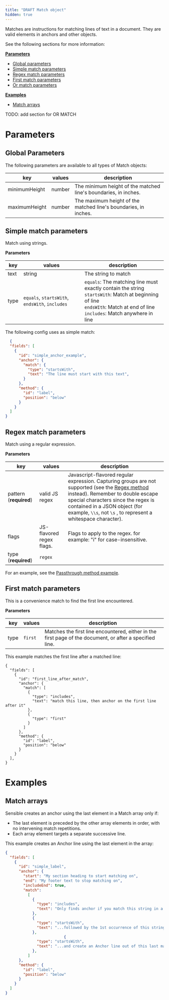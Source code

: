 ```yaml
---
title: "DRAFT Match object"
hidden: true
---
```



Matches are instructions for matching lines of text in a document. They are valid elements in anchors and other objects. 

See the following sections for more information:

[**Parameters**](doc:match#parameters)

- [Global parameters](doc:anchor#global-parameters)
- [Simple match parameters](doc:anchor#simple-match-parameters)
- [Regex match parameters](doc:anchor#regex-match-parameters)
- [First match parameters](doc:anchor#first-match-parameters)
- [Or match parameters](doc:match#or-match-parmeters)

[**Examples**](doc:match#section-examples)

- [Match arrays](doc:match#section-match-arrays) 

TODO: add section for OR MATCH

Parameters
===

Global Parameters
----

The following parameters are available to all types of Match objects:


| key           | values | description                                                  |
| ------------- | ------ | ------------------------------------------------------------ |
| minimumHeight | number | The minimum height of the matched line's boundaries, in inches. |
| maximumHeight | number | The maximum height of the matched line's boundaries, in inches. |



Simple match parameters
-------

Match using strings.

**Parameters**

| key  | values                                         | description                                                  |
| ---- | ---------------------------------------------- | ------------------------------------------------------------ |
| text | string                                         | The string to match                                          |
| type | `equals`, `startsWith`, `endsWith`, `includes` | `equals`: The matching line must exactly contain the string<br/>`startsWith`: Match at beginning of line<br/>`endsWIth`: Match at end of line<br/>`includes`: Match anywhere in line |

The following config uses as simple match:

```json
  {
  "fields": [
    {
      "id": "simple_anchor_example",
      "anchor": {
        "match": {
          "type": "startsWith",
          "text": "The line must start with this text",
        }
      },
      "method": {
        "id": "label",
        "position": "below"
      }
    }
  ]
} 

```


Regex match parameters
-----

Match using a regular expression.

**Parameters**

| key                    | values                   | description                                                  |
| ---------------------- | ------------------------ | ------------------------------------------------------------ |
| pattern (**required**) | valid  JS regex          | Javascript-flavored regular expression. Capturing groups are not supported (see the [Regex method](doc:regex) instead).  Remember to double escape special characters since the regex is contained in a JSON object (for example, `\\s`, not `\s` , to represent a whitespace character). |
| flags                  | JS-flavored regex flags. | Flags to apply to the regex. for example: "i" for case-insensitive. |
| type (**required**)    | `regex`                  |                                                              |

For an example, see the [Passthrough method example](doc:passthrough).

First match parameters
------

This is a convenience match to find the first line encountered. 

**Parameters**

| key  | values  | description                                                  |
| ---- | ------- | ------------------------------------------------------------ |
| type | `first` | Matches the first line encountered, either in the first page of the document, or after a specified line. |

This example matches the first line after a matched line:


```
{
  "fields": [
    {
      "id": "first_line_after_match",
      "anchor": {
        "match": [
          {
            "type": "includes",
            "text": "match this line, then anchor on the first line after it"
          },
          {
            "type": "first"
          }
        ]
      },
      "method": {
        "id": "label",
        "position": "below"
      }
    }
  ],
}
```


Examples
====

Match arrays
----

Sensible creates an anchor using the last element in a Match array only if:

- The last element is preceded by the other array elements in order, with no intervening match repetitions.
- Each array element targets a separate successive line.



This example creates an Anchor line using the last element in the array:

```json
{
  "fields": [
    {
      "id": "simple_label",
      "anchor": {
        "start": "My section heading to start matching on",
        "end": "My footer text to stop matching on",
        "includeEnd": true,
        "match": 
          [
            {
              "type": "includes",
              "text": "Only finds anchor if you match this string in a line...",
            },
            {
              "type": "startsWith",
              "text": "...followed by the 1st occurrence of this string in another line",
            },
                          {
              "type": "startsWith",
              "text": "...and create an Anchor line out of this last match",
            },
          ]      
      },
      "method": {
        "id": "label",
        "position": "below"
      }
    }
  ]
}
```




